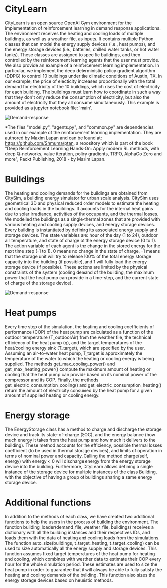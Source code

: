 # CityLearn
CityLearn is  an open source OpenAI Gym environment for the implementation of reinforcement learning in demand response applications.
The environment receives the heating and cooling loads of multiple buildings, as well as a weather file, as inputs. It contains multiple Python classes that can model the energy supply devices (i.e., heat pumps), and the energy storage devices (i.e., batteries, chilled water tanks, or hot water tanks). These classes are assigned to specific buildings, and then controlled by the reinforcement learning agents that the user must provide.
We also provide an example of a reinforcement learning implementation. In particular, we implement the deep deterministic policy gradient algorithm (DDPG) to control 10 buildings under the climatic conditions of Austin, TX. In our example, the price of electicity increases proportionally with the total demand for electricity of the 10 buildings, which rises the cost of electricity for each building. The buildings must learn how to coordinate in such a way that they don't only reduce the consumption of electricity, but also the amount of electricity that they all consume simultaneously. This example is provided as a jupyter notebook file: 'main'.

![Demand-response](https://github.com/intelligent-environments-lab/CityLearn/blob/master/dr.jpg)

*The files "model.py", "agents.py", and "common.py" are dependencies used in our example of the reinforcement learning implementation. They are authored by Maxim Lapan and can be found at: https://github.com/Shmuma/ptan, a repository which is part of the book "Deep Reinforcement Learning Hands-On: Apply modern RL methods, with deep Q-networks, value iteration, policy gradients, TRPO, AlphaGo Zero and more", Packt Publishing, 2018 - by Maxim Lapan.

# Buildings
The heating and cooling demands for the buildings are obtained from CitySim, a building energy simulator for urban scale analysis. CitySim uses geometrical 3D and physical reduced order models to estimate the heating and cooling loads in the buildings. It accounts for the internal heat gains due to solar irradiance, activities of the occupants, and the thermal losses. We modelled the buildings as a single-thermal zones that are provided with various heating and cooling supply devices, and energy storage devices. Every building is instantiated by defining its associated energy supply and storage devices.
The state variables are: hour of the day (1 to 24), outdoor air temperature, and state of charge of the energy storage device (0 to 1). The action variable of each agent is the change in the stored energy for the next time step (-1 to 1). 0 means no change in the state of charge, -1 means that the storage unit will try to release 100% of the total energy storage capacity into the building (if possible), and 1 will fully load the energy storage device (if possible). These actions are limited by the physical constraints of the system (cooling demand of the building, the maximum power that the heat pump can provide in a time-step, and the current state of charge of the storage device).

![Demand-response](https://github.com/intelligent-environments-lab/CityLearn/blob/master/agents.jpg)

# Heat pumps
Every time step of the simulation, the heating and cooling coefficients of performance (COP) of the heat pump are calculated as a function of the outdoor temperature (T_outdoorAir) from the weather file, the technical efficiency of the heat pump (η), and the target temperatures of the heat/cooling energy sink (T_target), which are specified by the user. Assuming an air-to-water heat pump, T_target is approximately the temperature of the water to which the heating or cooling energy is being supplied.
The methods get_max_cooling_power() and get_max_heating_power() compute the maximum amount of heating or cooling that the heat pump can provide based on its nominal power of the compressor and its COP. Finally, the methods get_electric_consumption_cooling() and get_electric_consumption_heating() return the amount of electricity consumed by the heat pump for a given amount of supplied heating or cooling energy.
# Energy storage
The EnergyStorage class has a method to charge and discharge the storage device and track its state-of-charge (SOC), and the energy balance (how much energy it takes from the heat pump and how much it delivers to the building). These method accounts for the efficiency, possible thermal losses coefficient (to be used in thermal storage devices), and limits of operation in terms of nominal power and capacity. Calling the method charge(self, energy) with energy < 0 will discharge energy from the energy storage device into the building. Furthermore, CityLearn allows defining a single instance of the storage device for multiple instances of the class Building, with the objective of having a group of buildings sharing a same energy storage device.
# Additional functions
In addition to the methods of each class, we have created two additional functions to help the users in the process of building the environment.
The function building_loader(demand_file, weather_file, buildings) receives a dictionary with all the building instances and their respectives IDs, and loads them with the data of heating and cooling loads from the simulations.
The function auto_size(buildings, t_target_heating, t_target_cooling) can be used to size automatically all the energy supply and storage devices. This function assumes fixed target temperatures of the heat pump for heating and cooling, which combines with weather data to estimate their COP every hour for the whole simulation period. These estimates are used to size the heat pump in order to guarantee that it will always be able to fully satisfy the heating and cooling demands of the building. This function also sizes the energy storage devices based on heuristic methods.
